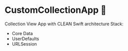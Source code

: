 # CustomCollectionApp 
Collection View App with CLEAN Swift architecture
Stack:  
- Core Data
- UserDefaults
- URLSession


